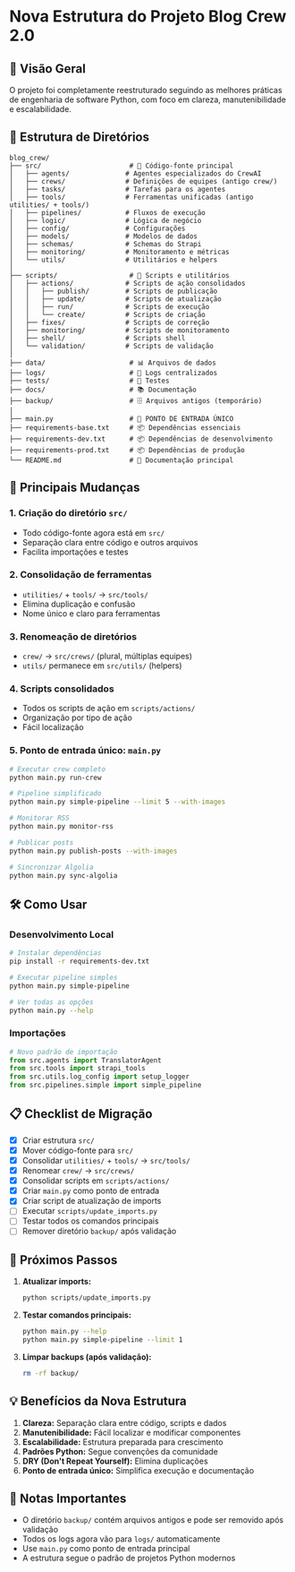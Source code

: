 # Nova Estrutura do Projeto Blog Crew 2.0

## 🚀 Visão Geral

O projeto foi completamente reestruturado seguindo as melhores práticas de engenharia de software Python, com foco em clareza, manutenibilidade e escalabilidade.

## 📁 Estrutura de Diretórios

```
blog_crew/
├── src/                      # 🎯 Código-fonte principal
│   ├── agents/              # Agentes especializados do CrewAI
│   ├── crews/               # Definições de equipes (antigo crew/)
│   ├── tasks/               # Tarefas para os agentes
│   ├── tools/               # Ferramentas unificadas (antigo utilities/ + tools/)
│   ├── pipelines/           # Fluxos de execução
│   ├── logic/               # Lógica de negócio
│   ├── config/              # Configurações
│   ├── models/              # Modelos de dados
│   ├── schemas/             # Schemas do Strapi
│   ├── monitoring/          # Monitoramento e métricas
│   └── utils/               # Utilitários e helpers
│
├── scripts/                  # 📜 Scripts e utilitários
│   ├── actions/             # Scripts de ação consolidados
│   │   ├── publish/         # Scripts de publicação
│   │   ├── update/          # Scripts de atualização
│   │   ├── run/             # Scripts de execução
│   │   └── create/          # Scripts de criação
│   ├── fixes/               # Scripts de correção
│   ├── monitoring/          # Scripts de monitoramento
│   ├── shell/               # Scripts shell
│   └── validation/          # Scripts de validação
│
├── data/                     # 📊 Arquivos de dados
├── logs/                     # 📝 Logs centralizados
├── tests/                    # 🧪 Testes
├── docs/                     # 📚 Documentação
├── backup/                   # 🗄️ Arquivos antigos (temporário)
│
├── main.py                   # 🎯 PONTO DE ENTRADA ÚNICO
├── requirements-base.txt     # 📦 Dependências essenciais
├── requirements-dev.txt      # 📦 Dependências de desenvolvimento
├── requirements-prod.txt     # 📦 Dependências de produção
└── README.md                 # 📖 Documentação principal
```

## 🔄 Principais Mudanças

### 1. **Criação do diretório `src/`**
- Todo código-fonte agora está em `src/`
- Separação clara entre código e outros arquivos
- Facilita importações e testes

### 2. **Consolidação de ferramentas**
- `utilities/` + `tools/` → `src/tools/`
- Elimina duplicação e confusão
- Nome único e claro para ferramentas

### 3. **Renomeação de diretórios**
- `crew/` → `src/crews/` (plural, múltiplas equipes)
- `utils/` permanece em `src/utils/` (helpers)

### 4. **Scripts consolidados**
- Todos os scripts de ação em `scripts/actions/`
- Organização por tipo de ação
- Fácil localização

### 5. **Ponto de entrada único: `main.py`**
```bash
# Executar crew completo
python main.py run-crew

# Pipeline simplificado
python main.py simple-pipeline --limit 5 --with-images

# Monitorar RSS
python main.py monitor-rss

# Publicar posts
python main.py publish-posts --with-images

# Sincronizar Algolia
python main.py sync-algolia
```

## 🛠️ Como Usar

### Desenvolvimento Local
```bash
# Instalar dependências
pip install -r requirements-dev.txt

# Executar pipeline simples
python main.py simple-pipeline

# Ver todas as opções
python main.py --help
```

### Importações
```python
# Novo padrão de importação
from src.agents import TranslatorAgent
from src.tools import strapi_tools
from src.utils.log_config import setup_logger
from src.pipelines.simple import simple_pipeline
```

## 📋 Checklist de Migração

- [x] Criar estrutura `src/`
- [x] Mover código-fonte para `src/`
- [x] Consolidar `utilities/` + `tools/` → `src/tools/`
- [x] Renomear `crew/` → `src/crews/`
- [x] Consolidar scripts em `scripts/actions/`
- [x] Criar `main.py` como ponto de entrada
- [x] Criar script de atualização de imports
- [ ] Executar `scripts/update_imports.py`
- [ ] Testar todos os comandos principais
- [ ] Remover diretório `backup/` após validação

## 🔧 Próximos Passos

1. **Atualizar imports:**
   ```bash
   python scripts/update_imports.py
   ```

2. **Testar comandos principais:**
   ```bash
   python main.py --help
   python main.py simple-pipeline --limit 1
   ```

3. **Limpar backups (após validação):**
   ```bash
   rm -rf backup/
   ```

## 💡 Benefícios da Nova Estrutura

1. **Clareza:** Separação clara entre código, scripts e dados
2. **Manutenibilidade:** Fácil localizar e modificar componentes
3. **Escalabilidade:** Estrutura preparada para crescimento
4. **Padrões Python:** Segue convenções da comunidade
5. **DRY (Don't Repeat Yourself):** Elimina duplicações
6. **Ponto de entrada único:** Simplifica execução e documentação

## 🚨 Notas Importantes

- O diretório `backup/` contém arquivos antigos e pode ser removido após validação
- Todos os logs agora vão para `logs/` automaticamente
- Use `main.py` como ponto de entrada principal
- A estrutura segue o padrão de projetos Python modernos